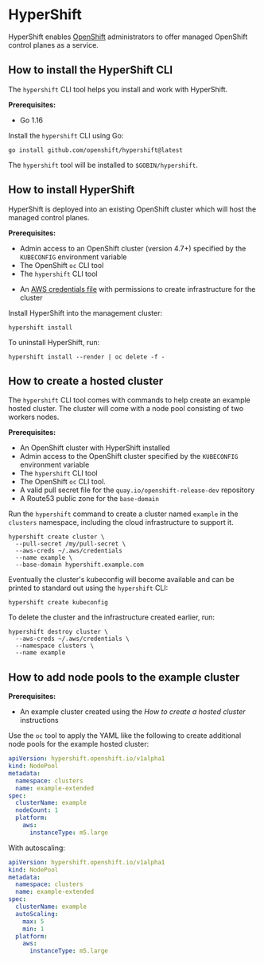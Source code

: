 # HyperShift

HyperShift enables [OpenShift](https://openshift.io/) administrators to offer managed OpenShift control planes as a service.

## How to install the HyperShift CLI

The `hypershift` CLI tool helps you install and work with HyperShift.

**Prerequisites:**

* Go 1.16

Install the `hypershift` CLI using Go:

```shell
go install github.com/openshift/hypershift@latest
```

The `hypershift` tool will be installed to `$GOBIN/hypershift`.


## How to install HyperShift

HyperShift is deployed into an existing OpenShift cluster which will host the managed control planes.

**Prerequisites:**

* Admin access to an OpenShift cluster (version 4.7+) specified by the `KUBECONFIG` environment variable
* The OpenShift `oc` CLI tool
* The `hypershift` CLI tool
- An [AWS credentials file](https://docs.aws.amazon.com/cli/latest/userguide/cli-configure-files.html) with permissions to create infrastructure for the cluster

Install HyperShift into the management cluster:

```shell
hypershift install
```

To uninstall HyperShift, run:

```shell
hypershift install --render | oc delete -f -
```

## How to create a hosted cluster

The `hypershift` CLI tool comes with commands to help create an example hosted cluster. The cluster will come with a node pool consisting of two workers nodes.

**Prerequisites:**

- An OpenShift cluster with HyperShift installed
- Admin access to the OpenShift cluster specified by the `KUBECONFIG` environment variable
- The `hypershift` CLI tool
- The OpenShift `oc` CLI tool.
- A valid pull secret file for the `quay.io/openshift-release-dev` repository
- A Route53 public zone for the `base-domain`

Run the `hypershift` command to create a cluster named `example` in the `clusters`
namespace, including the cloud infrastructure to support it.

```shell
hypershift create cluster \
  --pull-secret /my/pull-secret \
  --aws-creds ~/.aws/credentials
  --name example \
  --base-domain hypershift.example.com
```

Eventually the cluster's kubeconfig will become available and can be printed to
standard out using the `hypershift` CLI:

```shell
hypershift create kubeconfig
```

To delete the cluster and the infrastructure created earlier, run:

```shell
hypershift destroy cluster \
  --aws-creds ~/.aws/credentials \
  --namespace clusters \
  --name example
```

## How to add node pools to the example cluster

**Prerequisites:**

- An example cluster created using the _How to create a hosted cluster_ instructions

Use the `oc` tool to apply the YAML like the following to create additional node pools for the example hosted cluster:

```yaml
apiVersion: hypershift.openshift.io/v1alpha1
kind: NodePool
metadata:
  namespace: clusters
  name: example-extended
spec:
  clusterName: example
  nodeCount: 1
  platform:
    aws:
      instanceType: m5.large
```

With autoscaling:

```yaml
apiVersion: hypershift.openshift.io/v1alpha1
kind: NodePool
metadata:
  namespace: clusters
  name: example-extended
spec:
  clusterName: example
  autoScaling:
    max: 5
    min: 1
  platform:
    aws:
      instanceType: m5.large
```
